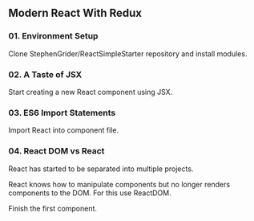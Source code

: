## Modern React With Redux

### 01. Environment Setup

Clone StephenGrider/ReactSimpleStarter repository
and install modules.

### 02. A Taste of JSX

Start creating a new React component using JSX.

### 03. ES6 Import Statements

Import React into component file.

### 04. React DOM vs React

React has started to be separated into multiple projects.

React knows how to manipulate components but no longer renders
components to the DOM. For this use ReactDOM.

Finish the first component.
